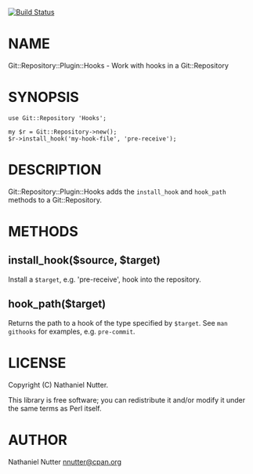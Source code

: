 [![Build Status](https://travis-ci.org/nnutter/Git-Repository-Plugin-Hooks.svg?branch=master)](https://travis-ci.org/nnutter/Git-Repository-Plugin-Hooks)
# NAME

Git::Repository::Plugin::Hooks - Work with hooks in a Git::Repository

# SYNOPSIS

    use Git::Repository 'Hooks';

    my $r = Git::Repository->new();
    $r->install_hook('my-hook-file', 'pre-receive');

# DESCRIPTION

Git::Repository::Plugin::Hooks adds the `install_hook` and `hook_path`
methods to a Git::Repository.

# METHODS

## install\_hook($source, $target)

Install a `$target`, e.g. 'pre-receive', hook into the repository.

## hook\_path($target)

Returns the path to a hook of the type specified by `$target`.  See `man
githooks` for examples, e.g. `pre-commit`.

# LICENSE

Copyright (C) Nathaniel Nutter.

This library is free software; you can redistribute it and/or modify
it under the same terms as Perl itself.

# AUTHOR

Nathaniel Nutter <nnutter@cpan.org>
